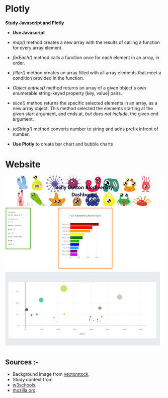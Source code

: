 # Plotly

__Study Javascript and Plotly__

- **Use Javascript**
 - *map()* method creates a new array with the results of calling a function for every array element.
 - *forEach()* method calls a function once for each element in an array, in order.
 - *filter()* method creates an array filled with all array elements that meet a condition provided in the function.
 - *Object.entries()* method returns an array of a given object's own enumerable string-keyed property [key, value] pairs.
 - *slice()* method returns the specific selected elements in an array, as a new array object. This method selected the elements starting at the given start argument, and ends at, *but does not include*, the given end argument.
 - *toString()* method converts number to string and adds prefix infront of number.
 
- **Use Plotly** to create bar chart and bubble charts

# Website 

![Image of Website](Resources/websiteImage.png)

## Sources :-
- Background image from [vectorstock](https://www.vectorstock.com/).
- Study context from 
 - [w3schools](https://www.w3schools.com).
 - [mozilla.org](https://developer.mozilla.org/).
